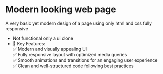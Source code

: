 # Modern looking web page
A very basic yet modern design of a page using only html and css fully responsive 
* Not functional only a ui clone
* 📌 Key Features: <br>
✅ Modern and visually appealing UI <br>
✅ Fully responsive layout with optimized media queries <br>
✅ Smooth animations and transitions for an engaging user experience <br> 
✅ Clean and well-structured code following best practices <br> 

